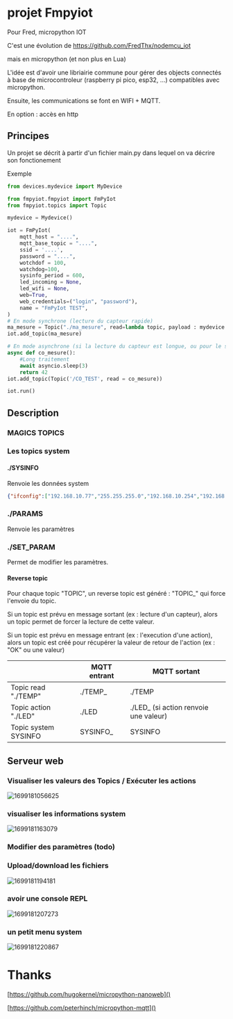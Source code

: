 # projet Fmpyiot

Pour Fred, micropython IOT

C'est une évolution de https://github.com/FredThx/nodemcu_iot

mais en micropython (et non plus en Lua)

L'idée est d'avoir une libriairie commune pour gérer des objects connectés à base de microcontroleur (raspberry pi pico, esp32, ...) compatibles avec micropython.

Ensuite, les communications se font en WIFI + MQTT.

En option : accès en http

## Principes

Un projet se décrit à partir d'un fichier main.py dans lequel on va décrire son fonctionement

Exemple

```python
from devices.mydevice import MyDevice

from fmpyiot.fmpyiot import FmPyIot
from fmpyiot.topics import Topic

mydevice = Mydevice()

iot = FmPyIot(  
    mqtt_host = "....",
    mqtt_base_topic = "....",
    ssid = '....',
    password = "....",
    wotchdof = 100,
    watchdog=100,
    sysinfo_period = 600,
    led_incoming = None,
    led_wifi = None,
    web=True,
    web_credentials=("login", "password"),
    name = "FmPyIot TEST",
)
# En mode synchrone (lecture du capteur rapide)
ma_mesure = Topic("./ma_mesure", read=lambda topic, payload : mydevice.read(), send_period=60)
iot.add_topic(ma_mesure)

# En mode asynchrone (si la lecture du capteur est longue, ou pour le style)
async def co_mesure():
    #Long traitement
    await asyncio.sleep(3)
    return 42
iot.add_topic(Topic('/CO_TEST', read = co_mesure))

iot.run()
```

## Description

### MAGICS TOPICS

### Les topics system

#### ./SYSINFO

Renvoie les données system

```json
{"ifconfig":["192.168.10.77","255.255.255.0","192.168.10.254","192.168.10.169"],"uname":["rp2","rp2","1.21.0","v1.21.0 on 2023-10-06 (GNU 13.2.0 MinSizeRel)","Raspberry Pi Pico W with RP2040"],"mac":"28:cd:c1:0f:4d:81","wifi":{"ssid":"WIFI_THOME2","channel":3,"txpower":31},"mem_free":119504,"mem_alloc":57776,"statvfs":[4096,4096,212,118,118,0,0,0,0,255]}
```

### ./PARAMS

Renvoie les paramètres

### ./SET_PARAM

Permet de modifier les paramètres.

#### Reverse topic

Pour chaque topic "TOPIC", un reverse topic est généré : "TOPIC_" qui force l'envoie du topic.

Si un topic est prévu en message sortant (ex : lecture d'un capteur), alors un topic permet de forcer la lecture de cette valeur.

Si un topic est prévu en message entrant (ex : l'execution d'une action), alors un topic est créé pour récupérer la valeur de retour de l'action (ex : "OK" ou une valeur)

|                      | MQTT entrant | MQTT sortant                          |
| -------------------- | ------------ | ------------------------------------- |
| Topic read "./TEMP"  | ./TEMP_      | ./TEMP                                |
| Topic action "./LED" | ./LED        | ./LED_ (si action renvoie une valeur) |
| Topic system SYSINFO | SYSINFO_     | SYSINFO                               |

## Serveur web

### Visualiser les valeurs des Topics / Exécuter les actions

![1699181056625](image/readme/topics.png)

### visualiser les informations system

![1699181163079](image/readme/sysinfo.png)

### Modifier des paramètres (todo)

### Upload/download les fichiers

![1699181194181](image/readme/files.png)

### avoir une console REPL

![1699181207273](image/readme/repl.png)

### un petit menu system

![1699181220867](image/readme/system.png)

# Thanks

[https://github.com/hugokernel/micropython-nanoweb]()

[https://github.com/peterhinch/micropython-mqtt]()
